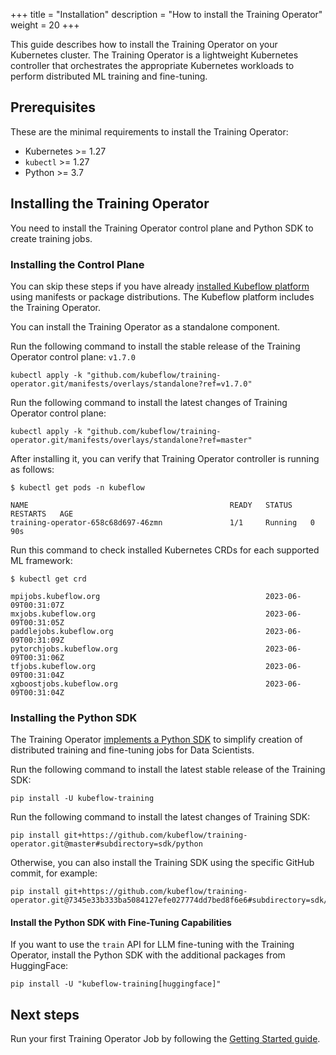 +++
title = "Installation"
description = "How to install the Training Operator"
weight = 20
+++

This guide describes how to install the Training Operator on your Kubernetes cluster.
The Training Operator is a lightweight Kubernetes controller that orchestrates the
appropriate Kubernetes workloads to perform distributed ML training and fine-tuning.

## Prerequisites

These are the minimal requirements to install the Training Operator:

- Kubernetes >= 1.27
- `kubectl` >= 1.27
- Python >= 3.7

## Installing the Training Operator

You need to install the Training Operator control plane and Python SDK to create training jobs.

### Installing the Control Plane

You can skip these steps if you have already
[installed Kubeflow platform](https://www.kubeflow.org/docs/started/installing-kubeflow/)
using manifests or package distributions. The Kubeflow platform includes the Training Operator.

You can install the Training Operator as a standalone component.

Run the following command to install the stable release of the Training Operator control plane: `v1.7.0`

```shell
kubectl apply -k "github.com/kubeflow/training-operator.git/manifests/overlays/standalone?ref=v1.7.0"
```

Run the following command to install the latest changes of Training Operator control plane:

```shell
kubectl apply -k "github.com/kubeflow/training-operator.git/manifests/overlays/standalone?ref=master"
```

After installing it, you can verify that Training Operator controller is running as follows:

```shell
$ kubectl get pods -n kubeflow

NAME                                             READY   STATUS    RESTARTS   AGE
training-operator-658c68d697-46zmn               1/1     Running   0          90s
```

Run this command to check installed Kubernetes CRDs for each supported ML framework:

```shell
$ kubectl get crd

mpijobs.kubeflow.org                                     2023-06-09T00:31:07Z
mxjobs.kubeflow.org                                      2023-06-09T00:31:05Z
paddlejobs.kubeflow.org                                  2023-06-09T00:31:09Z
pytorchjobs.kubeflow.org                                 2023-06-09T00:31:06Z
tfjobs.kubeflow.org                                      2023-06-09T00:31:04Z
xgboostjobs.kubeflow.org                                 2023-06-09T00:31:04Z
```

### Installing the Python SDK

The Training Operator [implements a Python SDK](https://pypi.org/project/kubeflow-training/)
to simplify creation of distributed training and fine-tuning jobs for Data Scientists.

Run the following command to install the latest stable release of the Training SDK:

```shell
pip install -U kubeflow-training
```

Run the following command to install the latest changes of Training SDK:

```shell
pip install git+https://github.com/kubeflow/training-operator.git@master#subdirectory=sdk/python
```

Otherwise, you can also install the Training SDK using the specific GitHub commit, for example:

```shell
pip install git+https://github.com/kubeflow/training-operator.git@7345e33b333ba5084127efe027774dd7bed8f6e6#subdirectory=sdk/python
```

#### Install the Python SDK with Fine-Tuning Capabilities

If you want to use the `train` API for LLM fine-tuning with the Training Operator, install the Python SDK
with the additional packages from HuggingFace:

```shell
pip install -U "kubeflow-training[huggingface]"
```

## Next steps

Run your first Training Operator Job by following the [Getting Started guide](/docs/components/training/getting-started/).
